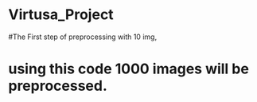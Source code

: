 # Virtusa_Project

#The First step of preprocessing with 10 img,
# using this code 1000 images will be preprocessed.
